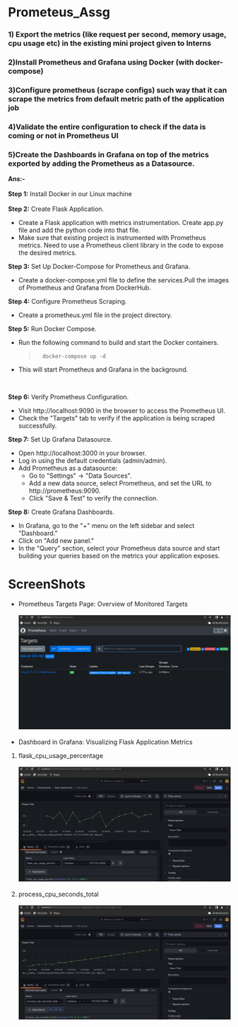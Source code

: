 # Prometeus_Assg
 ###  1) Export the metrics (like request per second, memory usage, cpu usage etc) in the existing mini project given to Interns<br>
### 2)Install Prometheus and Grafana using Docker (with docker-compose)<br> 
### 3)Configure prometheus (scrape configs) such way that it can scrape the metrics from default metric path of the application job<br> 
### 4)Validate the entire configuration to check if the data is coming or not in Prometheus UI<br>
### 5)Create the Dashboards in Grafana on top of the metrics exported by adding the Prometheus as a Datasource.<br>
**Ans:-** <br><br>
**Step 1:** Install Docker in our Linux machine <br><br>
**Step 2:** Create Flask Application.<br>
  + Create a Flask application with metrics instrumentation. Create app.py file and add the python code into that file.<br>
  + Make sure that existing  project is instrumented with Prometheus metrics. Need to use a Prometheus client library in the code to expose the desired metrics.<br>
  
**Step 3:** Set Up Docker-Compose for Prometheus and Grafana.<br>
  + Create a docker-compose.yml file to define the services.Pull the images of Prometheus and Grafana from DockerHub. <br>
  
**Step 4:** Configure Prometheus Scraping.<br>
  + Create a prometheus.yml file in the project directory. <br>

**Step 5:** Run Docker Compose.<br>
  + Run the following command to build and start the Docker containers.
     >       docker-compose up -d
  + This will start Prometheus and Grafana in the background.  
<br>

**Step 6:** Verify Prometheus Configuration.<br>
  + Visit http://localhost:9090 in the browser to access the Prometheus UI.
  + Check the "Targets" tab to verify if the application is being scraped successfully. <br>

**Step 7:** Set Up Grafana Datasource.<br>
  + Open http://localhost:3000 in your browser.
  + Log in using the default credentials (admin/admin).
  + Add Prometheus as a datasource:
     - Go to "Settings" -> "Data Sources".
     - Add a new data source, select Prometheus, and set the URL to http://prometheus:9090.
     - Click "Save & Test" to verify the connection.<br>

   **Step 8:** Create Grafana Dashboards.<br>
  + In Grafana, go to the "+" menu on the left sidebar and select "Dashboard."
  +  Click on "Add new panel."
  +  In the "Query" section, select your Prometheus data source and start building your queries based on the metrics your application exposes.<br>

  # ScreenShots<br>
 +   Prometheus Targets Page: Overview of Monitored Targets<br><br>
![Prometeus Dashboard](https://github.com/DEEPAK894/Prometeus_Assg/blob/main/Screenshot%20from%202023-11-28%2014-34-17.png)<br><br>
 +   Dashboard in Grafana: Visualizing Flask Application Metrics<br>

1. flask_cpu_usage_percentage <br><br>
![Grafana Dashboard](https://github.com/DEEPAK894/Prometeus_Assg/blob/main/Screenshot%20from%202023-11-28%2014-31-57.png)<br><br>
2. process_cpu_seconds_total <br><br>
![Grafana Dashboard](https://github.com/DEEPAK894/Prometeus_Assg/blob/main/Screenshot%20from%202023-11-28%2014-32-34.png)


